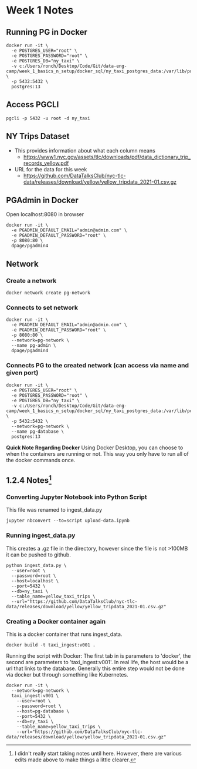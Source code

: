 # Week 1 Notes

## Running PG in Docker
```
docker run -it \
  -e POSTGRES_USER="root" \
  -e POSTGRES_PASSWORD="root" \
  -e POSTGRES_DB="ny_taxi" \
  -v c:/Users/ronch/Desktop/Code/Git/data-eng-camp/week_1_basics_n_setup/docker_sql/ny_taxi_postgres_data:/var/lib/postgresql/data \
  -p 5432:5432 \
  postgres:13
```

## Access PGCLI
```
pgcli -p 5432 -u root -d ny_taxi
```

## NY Trips Dataset
- This provides information about what each column means
  - https://www1.nyc.gov/assets/tlc/downloads/pdf/data_dictionary_trip_records_yellow.pdf
- URL for the data for this week
  - https://github.com/DataTalksClub/nyc-tlc-data/releases/download/yellow/yellow_tripdata_2021-01.csv.gz

## PGAdmin in Docker
Open localhost:8080 in browser
```
docker run -it \ 
  -e PGADMIN_DEFAULT_EMAIL="admin@admin.com" \
  -e PGADMIN_DEFAULT_PASSWORD="root" \ 
  -p 8080:80 \
  dpage/pgadmin4
```

## Network
### Create a network
```
docker network create pg-network
```

### Connects to set network
```
docker run -it \
  -e PGADMIN_DEFAULT_EMAIL="admin@admin.com" \
  -e PGADMIN_DEFAULT_PASSWORD="root" \
  -p 8080:80 \
  --network=pg-network \
  --name pg-admin \
  dpage/pgadmin4
```

### Connects PG to the created network (can access via name and given port)
```
docker run -it \
  -e POSTGRES_USER="root" \
  -e POSTGRES_PASSWORD="root" \
  -e POSTGRES_DB="ny_taxi" \
  -v c:/Users/ronch/Desktop/Code/Git/data-eng-camp/week_1_basics_n_setup/docker_sql/ny_taxi_postgres_data:/var/lib/postgresql/data \
  -p 5432:5432 \
  --network=pg-network \
  --name pg-database \
  postgres:13
```

**Quick Note Regarding Docker**
Using Docker Desktop, you can choose to when the containers are running or not. This way you only have to run all of the docker commands once.

## 1.2.4 Notes[^1]
### Converting Jupyter Notebook into Python Script
This file was renamed to ingest_data.py
```
jupyter nbconvert --to=script upload-data.ipynb
```

### Running ingest_data.py
This creates a .gz file in the directory, however since the file is not >100MB it can be pushed to github.
```
python ingest_data.py \
  --user=root \
  --password=root \
  --host=localhost \
  --port=5432 \
  --db=ny_taxi \
  --table_name=yellow_taxi_trips \
  --url="https://github.com/DataTalksClub/nyc-tlc-data/releases/download/yellow/yellow_tripdata_2021-01.csv.gz"
```

### Creating a Docker container again
This is a docker container that runs ingest_data.
```
docker build -t taxi_ingest:v001 .
```
Running the script with Docker:
The first tab in is parameters to 'docker', the second are parameters to 'taxi_ingest:v001'.
In real life, the host would be a url that links to the database. Generally this entire step would not be done via docker but through something like Kubernetes.
```
docker run -it \
  --network=pg-network \
  taxi_ingest:v001 \
    --user=root \
    --password=root \
    --host=pg-database \
    --port=5432 \
    --db=ny_taxi \
    --table_name=yellow_taxi_trips \
    --url="https://github.com/DataTalksClub/nyc-tlc-data/releases/download/yellow/yellow_tripdata_2021-01.csv.gz"
```
[^1]: I didn't really start taking notes until here. However, there are various edits made above to make things a little clearer.